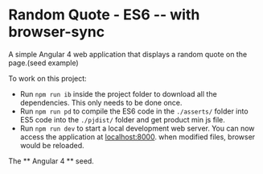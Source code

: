 # Random Quote - ES6 -- with browser-sync

A simple Angular 4 web application that displays a random quote on the page.(seed example)

To work on this project:

* Run `npm run ib` inside the project folder to download all the dependencies. This only needs to be done once.
* Run `npm run pd` to compile the ES6 code in the `./asserts/` folder into ES5 code into the `./pjdist/` folder and get product min js file.
* Run `npm run dev` to start a local development web server. You can now access the application at [localhost:8000](http://localhost:8000/). when modified files, browser would be reloaded.

The ** Angular 4 ** seed.

